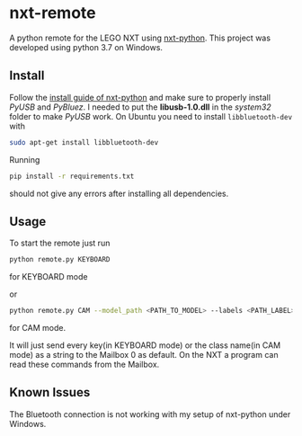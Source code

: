 # nxt-remote
A python remote for the LEGO NXT using [nxt-python](https://github.com/schodet/nxt-python). This project was developed using python 3.7 on Windows.

## Install
Follow the [install guide of nxt-python](https://github.com/schodet/nxt-python#requirements) and make sure to properly install *PyUSB* and *PyBluez*. 
I needed to put the **libusb-1.0.dll** in the *system32* folder to make *PyUSB* work.
On Ubuntu you need to install `libbluetooth-dev` with 
```bash
sudo apt-get install libbluetooth-dev
```
Running
```bash
pip install -r requirements.txt
```
should not give any errors after installing all dependencies.

## Usage
To start the remote just run

```bash
python remote.py KEYBOARD
```
for KEYBOARD mode


or
```bash
python remote.py CAM --model_path <PATH_TO_MODEL> --labels <PATH_LABEL>
```
for CAM mode.


It will just send every key(in KEYBOARD mode) or the class name(in CAM mode) as a string to the Mailbox 0 as default.
On the NXT a program can read these commands from the Mailbox.

## Known Issues
The Bluetooth connection is not working with my setup of nxt-python under Windows.
